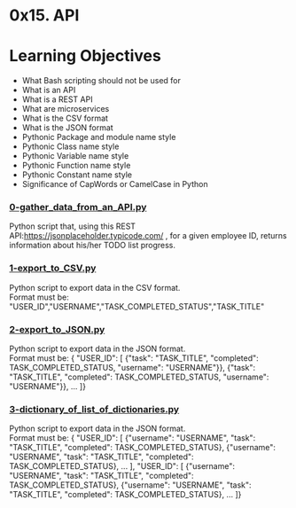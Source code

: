 # 0x15. API

# Learning Objectives

* What Bash scripting should not be used for
* What is an API
* What is a REST API
* What are microservices
* What is the CSV format
* What is the JSON format
* Pythonic Package and module name style
* Pythonic Class name style
* Pythonic Variable name style
* Pythonic Function name style
* Pythonic Constant name style
* Significance of CapWords or CamelCase in Python

### [0-gather_data_from_an_API.py](./0-gather_data_from_an_API.py)
Python script that, using this REST API:https://jsonplaceholder.typicode.com/ , for a given employee ID, returns information about his/her TODO list progress.

### [1-export_to_CSV.py](./1-export_to_CSV.py)
Python script to export data in the CSV format.  
Format must be: "USER_ID","USERNAME","TASK_COMPLETED_STATUS","TASK_TITLE"

### [2-export_to_JSON.py](./2-export_to_JSON.py)
Python script to export data in the JSON format.  
Format must be: { "USER_ID": [ {"task": "TASK_TITLE", "completed": TASK_COMPLETED_STATUS, "username": "USERNAME"}}, {"task": "TASK_TITLE", "completed": TASK_COMPLETED_STATUS, "username": "USERNAME"}}, ... ]}

### [3-dictionary_of_list_of_dictionaries.py](./3-dictionary_of_list_of_dictionaries.py)
Python script to export data in the JSON format.  
Format must be: { "USER_ID": [ {"username": "USERNAME", "task": "TASK_TITLE", "completed": TASK_COMPLETED_STATUS}, {"username": "USERNAME", "task": "TASK_TITLE", "completed": TASK_COMPLETED_STATUS}, ... ], "USER_ID": [ {"username": "USERNAME", "task": "TASK_TITLE", "completed": TASK_COMPLETED_STATUS}, {"username": "USERNAME", "task": "TASK_TITLE", "completed": TASK_COMPLETED_STATUS}, ... ]}